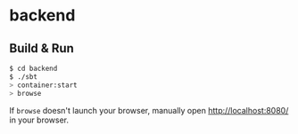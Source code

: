 # backend #

## Build & Run ##

```sh
$ cd backend
$ ./sbt
> container:start
> browse
```

If `browse` doesn't launch your browser, manually open [http://localhost:8080/](http://localhost:8080/) in your browser.
